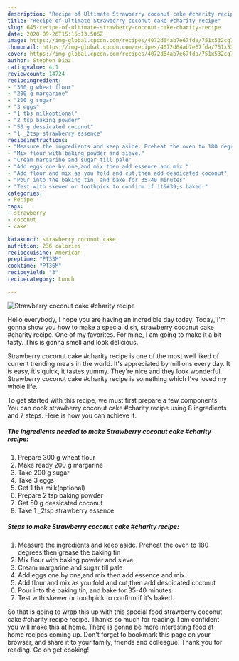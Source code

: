 ```yaml
---
description: "Recipe of Ultimate Strawberry coconut cake #charity recipe"
title: "Recipe of Ultimate Strawberry coconut cake #charity recipe"
slug: 645-recipe-of-ultimate-strawberry-coconut-cake-charity-recipe
date: 2020-09-26T15:15:13.506Z
image: https://img-global.cpcdn.com/recipes/4072d64ab7e67fda/751x532cq70/strawberry-coconut-cake-charity-recipe-recipe-main-photo.jpg
thumbnail: https://img-global.cpcdn.com/recipes/4072d64ab7e67fda/751x532cq70/strawberry-coconut-cake-charity-recipe-recipe-main-photo.jpg
cover: https://img-global.cpcdn.com/recipes/4072d64ab7e67fda/751x532cq70/strawberry-coconut-cake-charity-recipe-recipe-main-photo.jpg
author: Stephen Diaz
ratingvalue: 4.1
reviewcount: 14724
recipeingredient:
- "300 g wheat flour"
- "200 g margarine"
- "200 g sugar"
- "3 eggs"
- "1 tbs milkoptional"
- "2 tsp baking powder"
- "50 g dessicated coconut"
- "1 _2tsp strawberry essence"
recipeinstructions:
- "Measure the ingredients and keep aside. Preheat the oven to 180 degrees then grease the baking tin"
- "Mix flour with baking powder and sieve."
- "Cream margarine and sugar till pale"
- "Add eggs one by one,and mix then add essence and mix."
- "Add flour and mix as you fold and cut,then add desdicated coconut"
- "Pour into the baking tin, and bake for 35-40 minutes"
- "Test with skewer or toothpick to confirm if it&#39;s baked."
categories:
- Recipe
tags:
- strawberry
- coconut
- cake

katakunci: strawberry coconut cake 
nutrition: 236 calories
recipecuisine: American
preptime: "PT33M"
cooktime: "PT36M"
recipeyield: "3"
recipecategory: Lunch

---
```



![Strawberry coconut cake #charity recipe](https://img-global.cpcdn.com/recipes/4072d64ab7e67fda/751x532cq70/strawberry-coconut-cake-charity-recipe-recipe-main-photo.jpg)

Hello everybody, I hope you are having an incredible day today. Today, I'm gonna show you how to make a special dish, strawberry coconut cake #charity recipe. One of my favorites. For mine, I am going to make it a bit tasty. This is gonna smell and look delicious.



Strawberry coconut cake #charity recipe is one of the most well liked of current trending meals in the world. It's appreciated by millions every day. It is easy, it's quick, it tastes yummy. They're nice and they look wonderful. Strawberry coconut cake #charity recipe is something which I've loved my whole life.


To get started with this recipe, we must first prepare a few components. You can cook strawberry coconut cake #charity recipe using 8 ingredients and 7 steps. Here is how you can achieve it.

<!--inarticleads1-->

##### The ingredients needed to make Strawberry coconut cake #charity recipe:

1. Prepare 300 g wheat flour
1. Make ready 200 g margarine
1. Take 200 g sugar
1. Take 3 eggs
1. Get 1 tbs milk(optional)
1. Prepare 2 tsp baking powder
1. Get 50 g dessicated coconut
1. Take 1 _2tsp strawberry essence




<!--inarticleads2-->

##### Steps to make Strawberry coconut cake #charity recipe:

1. Measure the ingredients and keep aside. Preheat the oven to 180 degrees then grease the baking tin
1. Mix flour with baking powder and sieve.
1. Cream margarine and sugar till pale
1. Add eggs one by one,and mix then add essence and mix.
1. Add flour and mix as you fold and cut,then add desdicated coconut
1. Pour into the baking tin, and bake for 35-40 minutes
1. Test with skewer or toothpick to confirm if it&#39;s baked.




So that is going to wrap this up with this special food strawberry coconut cake #charity recipe recipe. Thanks so much for reading. I am confident you will make this at home. There is gonna be more interesting food at home recipes coming up. Don't forget to bookmark this page on your browser, and share it to your family, friends and colleague. Thank you for reading. Go on get cooking!
